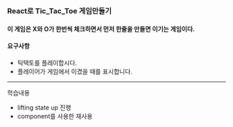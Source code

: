 ### React로 Tic_Tac_Toe 게임만들기

#### 이 게임은 X와 O가 한번씩 체크하면서 먼저 한줄을 만들면 이기는 게임이다.

#### 요구사항

- 틱택토를 플레이합시다.
- 플레이어가 게임에서 이겼을 때를 표시합니다.

---

학습내용

- lifting state up 진행
- component를 사용한 재사용
